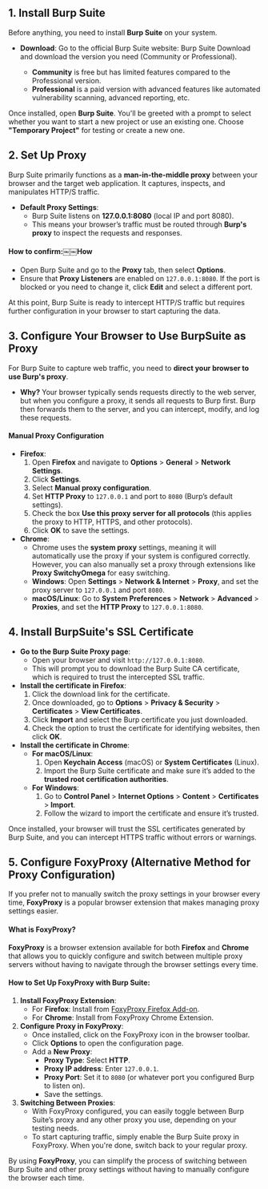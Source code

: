 ## 1. Install Burp Suite

Before anything, you need to install **Burp Suite** on your system.

- **Download**: Go to the official Burp Suite website: Burp Suite Download and download the version you need (Community or Professional).
    
    - **Community** is free but has limited features compared to the Professional version.
    - **Professional** is a paid version with advanced features like automated vulnerability scanning, advanced reporting, etc.

Once installed, open **Burp Suite**. You'll be greeted with a prompt to select whether you want to start a new project or use an existing one. Choose **"Temporary Project"** for testing or create a new one.

## 2. Set Up Proxy

Burp Suite primarily functions as a **man-in-the-middle proxy** between your browser and the target web application. It captures, inspects, and manipulates HTTP/S traffic.

- **Default Proxy Settings**:
    - Burp Suite listens on **127.0.0.1:8080** (local IP and port 8080).
    - This means your browser’s traffic must be routed through **Burp's proxy** to inspect the requests and responses.

#### How to confirm:￼￼How

- Open Burp Suite and go to the **Proxy** tab, then select **Options**.
- Ensure that **Proxy Listeners** are enabled on `127.0.0.1:8080`. If the port is blocked or you need to change it, click **Edit** and select a different port.

At this point, Burp Suite is ready to intercept HTTP/S traffic but requires further configuration in your browser to start capturing the data.

## 3. Configure Your Browser to Use BurpSuite as Proxy

For Burp Suite to capture web traffic, you need to **direct your browser to use Burp's proxy**.

- **Why?** Your browser typically sends requests directly to the web server, but when you configure a proxy, it sends all requests to Burp first. Burp then forwards them to the server, and you can intercept, modify, and log these requests.

#### Manual Proxy Configuration

- **Firefox**:
    1. Open **Firefox** and navigate to **Options** > **General** > **Network Settings**.
    2. Click **Settings**.
    3. Select **Manual proxy configuration**.
    4. Set **HTTP Proxy** to `127.0.0.1` and port to `8080` (Burp’s default settings).
    5. Check the box **Use this proxy server for all protocols** (this applies the proxy to HTTP, HTTPS, and other protocols).
    6. Click **OK** to save the settings.
- **Chrome**:
    - Chrome uses the **system proxy** settings, meaning it will automatically use the proxy if your system is configured correctly. However, you can also manually set a proxy through extensions like **Proxy SwitchyOmega** for easy switching.
    - **Windows**: Open **Settings** > **Network & Internet** > **Proxy**, and set the proxy server to `127.0.0.1` and port `8080`.
    - **macOS/Linux**: Go to **System Preferences** > **Network** > **Advanced** > **Proxies**, and set the **HTTP Proxy** to `127.0.0.1:8080`.

## 4. Install BurpSuite's SSL Certificate
- **Go to the Burp Suite Proxy page**:
    - Open your browser and visit `http://127.0.0.1:8080`.
    - This will prompt you to download the Burp Suite CA certificate, which is required to trust the intercepted SSL traffic.
- **Install the certificate in Firefox**:
    1. Click the download link for the certificate.
    2. Once downloaded, go to **Options** > **Privacy & Security** > **Certificates** > **View Certificates**.
    3. Click **Import** and select the Burp certificate you just downloaded.
    4. Check the option to trust the certificate for identifying websites, then click **OK**.
- **Install the certificate in Chrome**:
    - **For macOS/Linux**:
        1. Open **Keychain Access** (macOS) or **System Certificates** (Linux).
        2. Import the Burp Suite certificate and make sure it’s added to the **trusted root certification authorities**.
    - **For Windows**:
        1. Go to **Control Panel** > **Internet Options** > **Content** > **Certificates** > **Import**.
        2. Follow the wizard to import the certificate and ensure it’s trusted.

Once installed, your browser will trust the SSL certificates generated by Burp Suite, and you can intercept HTTPS traffic without errors or warnings.

## 5. Configure FoxyProxy (Alternative Method for Proxy Configuration)

If you prefer not to manually switch the proxy settings in your browser every time, **FoxyProxy** is a popular browser extension that makes managing proxy settings easier.

#### What is FoxyProxy?

**FoxyProxy** is a browser extension available for both **Firefox** and **Chrome** that allows you to quickly configure and switch between multiple proxy servers without having to navigate through the browser settings every time.

#### How to Set Up FoxyProxy with Burp Suite:

1. **Install FoxyProxy Extension**:
    - For **Firefox**: Install from [FoxyProxy Firefox Add-on](https://addons.mozilla.org/en-US/firefox/addon/foxyproxy-standard/).
    - For **Chrome**: Install from FoxyProxy Chrome Extension.
2. **Configure Proxy in FoxyProxy**:
    - Once installed, click on the FoxyProxy icon in the browser toolbar.
    - Click **Options** to open the configuration page.
    - Add a **New Proxy**:
        - **Proxy Type**: Select **HTTP**.
        - **Proxy IP address**: Enter `127.0.0.1`.
        - **Proxy Port**: Set it to `8080` (or whatever port you configured Burp to listen on).
        - Save the settings.
3. **Switching Between Proxies**:
    - With FoxyProxy configured, you can easily toggle between Burp Suite’s proxy and any other proxy you use, depending on your testing needs.
    - To start capturing traffic, simply enable the Burp Suite proxy in FoxyProxy. When you're done, switch back to your regular proxy.

By using **FoxyProxy**, you can simplify the process of switching between Burp Suite and other proxy settings without having to manually configure the browser each time.